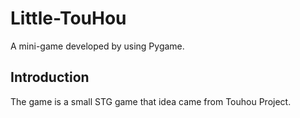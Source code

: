 # Little-TouHou

A mini-game developed by using Pygame.

## Introduction

The game is a small STG game that idea came from Touhou Project.
